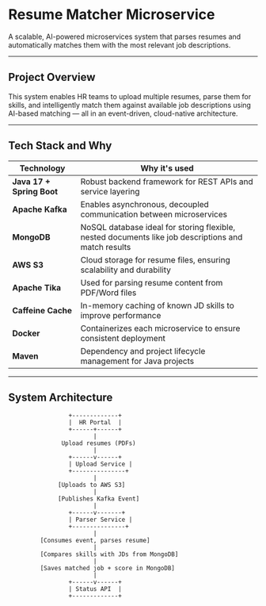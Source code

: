 # Resume Matcher Microservice

A scalable, AI-powered microservices system that parses resumes and automatically matches them with the most relevant job descriptions.

---

## Project Overview

This system enables HR teams to upload multiple resumes, parse them for skills, and intelligently match them against available job descriptions using AI-based matching — all in an event-driven, cloud-native architecture.

---

## Tech Stack and Why

| Technology | Why it's used |
|------------|---------------|
| **Java 17 + Spring Boot** | Robust backend framework for REST APIs and service layering |
| **Apache Kafka** | Enables asynchronous, decoupled communication between microservices |
| **MongoDB** | NoSQL database ideal for storing flexible, nested documents like job descriptions and match results |
| **AWS S3** | Cloud storage for resume files, ensuring scalability and durability |
| **Apache Tika** | Used for parsing resume content from PDF/Word files |
| **Caffeine Cache** | In-memory caching of known JD skills to improve performance |
| **Docker** | Containerizes each microservice to ensure consistent deployment |
| **Maven** | Dependency and project lifecycle management for Java projects |

---

## System Architecture

```plaintext
                 +-------------+
                 |  HR Portal  |
                 +------+------+
                        |
               Upload resumes (PDFs)
                        |
                 +------v------+
                 | Upload Service |
                 +---------------+
                        |
              [Uploads to AWS S3]
                        |
              [Publishes Kafka Event]
                        |
                 +------v-------+
                 | Parser Service |
                 +---------------+
                        |
         [Consumes event, parses resume]
                        |
         [Compares skills with JDs from MongoDB]
                        |
         [Saves matched job + score in MongoDB]
                        |
                 +------v------+
                 | Status API  |
                 +-------------+
